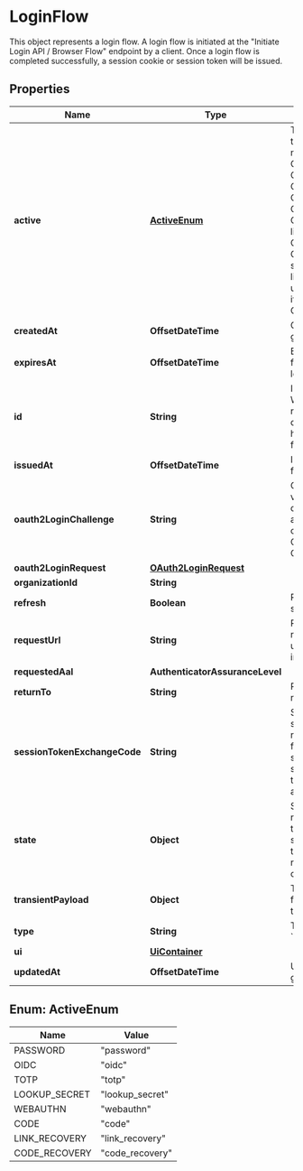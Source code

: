 

# LoginFlow

This object represents a login flow. A login flow is initiated at the \"Initiate Login API / Browser Flow\" endpoint by a client.  Once a login flow is completed successfully, a session cookie or session token will be issued.

## Properties

| Name | Type | Description | Notes |
|------------ | ------------- | ------------- | -------------|
|**active** | [**ActiveEnum**](#ActiveEnum) | The active login method  If set contains the login method used. If the flow is new, it is unset. password CredentialsTypePassword oidc CredentialsTypeOIDC totp CredentialsTypeTOTP lookup_secret CredentialsTypeLookup webauthn CredentialsTypeWebAuthn code CredentialsTypeCodeAuth link_recovery CredentialsTypeRecoveryLink  CredentialsTypeRecoveryLink is a special credential type linked to the link strategy (recovery flow).  It is not used within the credentials object itself. code_recovery CredentialsTypeRecoveryCode |  [optional] |
|**createdAt** | **OffsetDateTime** | CreatedAt is a helper struct field for gobuffalo.pop. |  [optional] |
|**expiresAt** | **OffsetDateTime** | ExpiresAt is the time (UTC) when the flow expires. If the user still wishes to log in, a new flow has to be initiated. |  |
|**id** | **String** | ID represents the flow&#39;s unique ID. When performing the login flow, this represents the id in the login UI&#39;s query parameter: http://&lt;selfservice.flows.login.ui_url&gt;/?flow&#x3D;&lt;flow_id&gt; |  |
|**issuedAt** | **OffsetDateTime** | IssuedAt is the time (UTC) when the flow started. |  |
|**oauth2LoginChallenge** | **String** | Ory OAuth 2.0 Login Challenge.  This value is set using the &#x60;login_challenge&#x60; query parameter of the registration and login endpoints. If set will cooperate with Ory OAuth2 and OpenID to act as an OAuth2 server / OpenID Provider. |  [optional] |
|**oauth2LoginRequest** | [**OAuth2LoginRequest**](OAuth2LoginRequest.md) |  |  [optional] |
|**organizationId** | **String** |  |  [optional] |
|**refresh** | **Boolean** | Refresh stores whether this login flow should enforce re-authentication. |  [optional] |
|**requestUrl** | **String** | RequestURL is the initial URL that was requested from Ory Kratos. It can be used to forward information contained in the URL&#39;s path or query for example. |  |
|**requestedAal** | **AuthenticatorAssuranceLevel** |  |  [optional] |
|**returnTo** | **String** | ReturnTo contains the requested return_to URL. |  [optional] |
|**sessionTokenExchangeCode** | **String** | SessionTokenExchangeCode holds the secret code that the client can use to retrieve a session token after the login flow has been completed. This is only set if the client has requested a session token exchange code, and if the flow is of type \&quot;api\&quot;, and only on creating the login flow. |  [optional] |
|**state** | **Object** | State represents the state of this request:  choose_method: ask the user to choose a method to sign in with sent_email: the email has been sent to the user passed_challenge: the request was successful and the login challenge was passed. |  |
|**transientPayload** | **Object** | TransientPayload is used to pass data from the login to hooks and email templates |  [optional] |
|**type** | **String** | The flow type can either be &#x60;api&#x60; or &#x60;browser&#x60;. |  |
|**ui** | [**UiContainer**](UiContainer.md) |  |  |
|**updatedAt** | **OffsetDateTime** | UpdatedAt is a helper struct field for gobuffalo.pop. |  [optional] |



## Enum: ActiveEnum

| Name | Value |
|---- | -----|
| PASSWORD | &quot;password&quot; |
| OIDC | &quot;oidc&quot; |
| TOTP | &quot;totp&quot; |
| LOOKUP_SECRET | &quot;lookup_secret&quot; |
| WEBAUTHN | &quot;webauthn&quot; |
| CODE | &quot;code&quot; |
| LINK_RECOVERY | &quot;link_recovery&quot; |
| CODE_RECOVERY | &quot;code_recovery&quot; |



